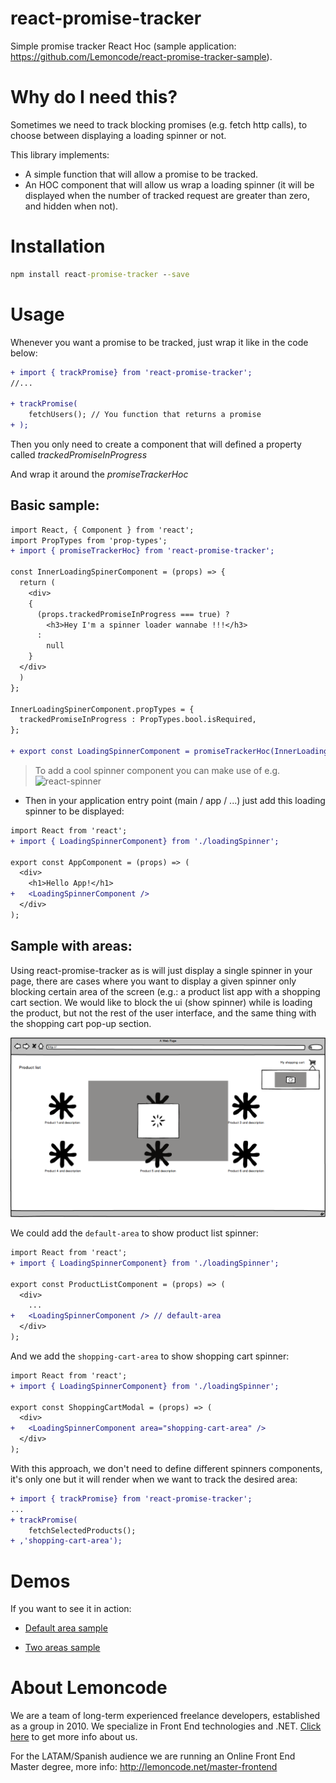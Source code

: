 # react-promise-tracker

Simple promise tracker React Hoc (sample application: https://github.com/Lemoncode/react-promise-tracker-sample).

# Why do I need this?

Sometimes we need to track blocking promises (e.g. fetch http calls), to choose between displaying a loading spinner or not.

This library implements:
  - A simple function that will allow a promise to be tracked.
  - An HOC component that will allow us wrap a loading spinner (it will be displayed when the number of tracked request are greater than zero, and hidden when not).

# Installation

```cmd
npm install react-promise-tracker --save
```

# Usage

Whenever you want a promise to be tracked, just wrap it like in the code below:

```diff
+ import { trackPromise} from 'react-promise-tracker';
//...

+ trackPromise(
    fetchUsers(); // You function that returns a promise
+ );
```

Then you only need to create a component that will defined a property called _trackedPromiseInProgress_

And wrap it around the _promiseTrackerHoc_

## Basic sample:

```diff
import React, { Component } from 'react';
import PropTypes from 'prop-types';
+ import { promiseTrackerHoc} from 'react-promise-tracker';

const InnerLoadingSpinerComponent = (props) => {
  return (
    <div>
    {
      (props.trackedPromiseInProgress === true) ?
        <h3>Hey I'm a spinner loader wannabe !!!</h3>
      :
        null
    }
  </div>
  )
};

InnerLoadingSpinerComponent.propTypes = {
  trackedPromiseInProgress : PropTypes.bool.isRequired,
};

+ export const LoadingSpinnerComponent = promiseTrackerHoc(InnerLoadingSpinerComponent);
```

> To add a cool spinner component you can make use of e.g. ![react-spinner](https://www.npmjs.com/package/react-spinners)

- Then in your application entry point (main / app / ...) just add this loading spinner to be displayed:

```diff
import React from 'react';
+ import { LoadingSpinnerComponent} from './loadingSpinner';

export const AppComponent = (props) => (
  <div>
    <h1>Hello App!</h1>
+   <LoadingSpinnerComponent />
  </div>
);
```

## Sample with areas:

Using react-promise-tracker as is will just display a single spinner in your page, there are cases where you want to display a given spinner only blocking certain area of the screen (e.g.: a product list app with a shopping cart section.
We would like to block the ui (show spinner) while is loading the product, but not the rest of the user interface, and the same thing with the shopping cart pop-up section.

![Shopping cart sample](./readme_resources/00-shopping-cart-sample.png)

We could add the `default-area` to show product list spinner:

```diff
import React from 'react';
+ import { LoadingSpinnerComponent} from './loadingSpinner';

export const ProductListComponent = (props) => (
  <div>
    ...
+   <LoadingSpinnerComponent /> // default-area
  </div>
);
```

And we add the `shopping-cart-area` to show shopping cart spinner:

```diff
import React from 'react';
+ import { LoadingSpinnerComponent} from './loadingSpinner';

export const ShoppingCartModal = (props) => (
  <div>
+   <LoadingSpinnerComponent area="shopping-cart-area" />
  </div>
);
```

With this approach, we don't need to define different spinners components, it's only one but it will render when we want to track the desired area:

```diff
+ import { trackPromise} from 'react-promise-tracker';
...
+ trackPromise(
    fetchSelectedProducts();
+ ,'shopping-cart-area');
```

# Demos

If you want to see it in action:

- [Default area sample](https://stackblitz.com/edit/react-promise-tracker-default-area-sample)

- [Two areas sample](https://stackblitz.com/edit/react-promise-tracker-two-areas-sample)


# About Lemoncode

We are a team of long-term experienced freelance developers, established as a group in 2010.
We specialize in Front End technologies and .NET. [Click here](http://lemoncode.net/services/en/#en-home) to get more info about us.

For the LATAM/Spanish audience we are running an Online Front End Master degree, more info: http://lemoncode.net/master-frontend
